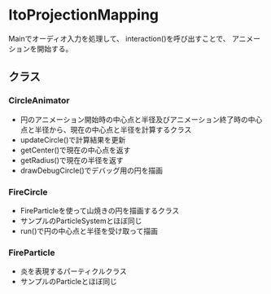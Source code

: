 # ItoProjectionMapping

Mainでオーディオ入力を処理して、
interaction()を呼び出すことで、
アニメーションを開始する。

## クラス

### CircleAnimator

- 円のアニメーション開始時の中心点と半径及びアニメーション終了時の中心点と半径から、現在の中心点と半径を計算するクラス
- updateCircle()で計算結果を更新
- getCenter()で現在の中心点を返す
- getRadius()で現在の半径を返す
- drawDebugCircle()でデバッグ用の円を描画

### FireCircle

- FireParticleを使って山焼きの円を描画するクラス
- サンプルのParticleSystemとほぼ同じ
- run()で円の中心点と半径を受け取って描画

### FireParticle

- 炎を表現するパーティクルクラス
- サンプルのParticleとほぼ同じ
